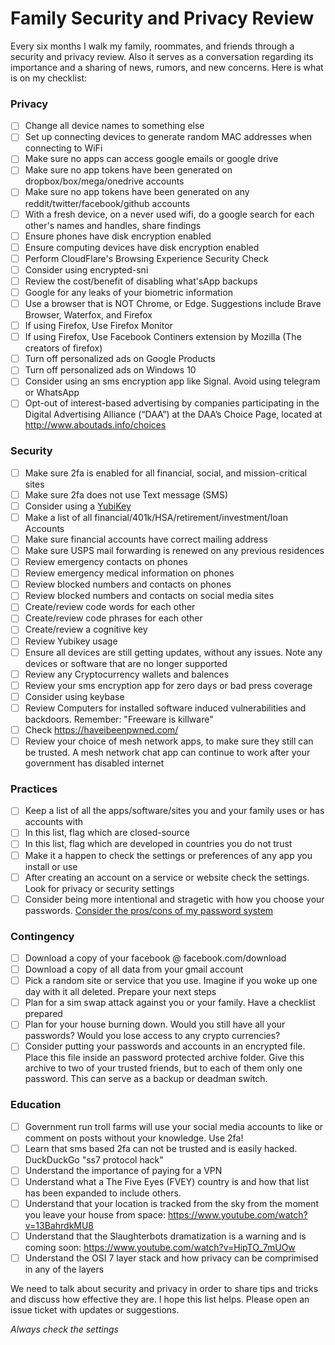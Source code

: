 # Family Security and Privacy Review
Every six months I walk my family, roommates, and friends through a security and privacy review. Also it serves as a conversation regarding its importance and a sharing of news, rumors, and new concerns. Here is what is on my checklist:

### Privacy

- [ ] Change all device names to something else
- [ ] Set up connecting devices to generate random MAC addresses when connecting to WiFi
- [ ] Make sure no apps can access google emails or google drive
- [ ] Make sure no app tokens have been generated on dropbox/box/mega/onedrive accounts
- [ ] Make sure no app tokens have been generated on any reddit/twitter/facebook/github accounts
- [ ] With a fresh device, on a never used wifi, do a google search for each other's names and handles, share findings
- [ ] Ensure phones have disk encryption enabled
- [ ] Ensure computing devices have disk encryption enabled
- [ ] Perform CloudFlare's Browsing Experience Security Check
- [ ] Consider using encrypted-sni
- [ ] Review the cost/benefit of disabling what'sApp backups
- [ ] Google for any leaks of your biometric information
- [ ] Use a browser that is NOT Chrome, or Edge. Suggestions include Brave Browser, Waterfox, and Firefox
- [ ] If using Firefox, Use Firefox Monitor
- [ ] If using Firefox, Use Facebook Continers extension by Mozilla (The creators of firefox)
- [ ] Turn off personalized ads on Google Products
- [ ] Turn off personalized ads on Windows 10
- [ ] Consider using an sms encryption app like Signal. Avoid using telegram or WhatsApp
- [ ] Opt-out of interest-based advertising by companies participating in the Digital Advertising Alliance (“DAA”) at the DAA’s Choice Page, located at http://www.aboutads.info/choices

### Security

- [ ] Make sure 2fa is enabled for all financial, social, and mission-critical sites
- [ ] Make sure 2fa does not use Text message (SMS)
- [ ] Consider using a [YubiKey](https://security.stackexchange.com/q/17922/6402)
- [ ] Make a list of all financial/401k/HSA/retirement/investment/loan Accounts
- [ ] Make sure financial accounts have correct mailing address
- [ ] Make sure USPS mail forwarding is renewed on any previous residences
- [ ] Review emergency contacts on phones
- [ ] Review emergency medical information on phones
- [ ] Review blocked numbers and contacts on phones
- [ ] Review blocked numbers and contacts on social media sites
- [ ] Create/review code words for each other
- [ ] Create/review code phrases for each other
- [ ] Create/review a cognitive key
- [ ] Review Yubikey usage
- [ ] Ensure all devices are still getting updates, without any issues. Note any devices or software that are no longer supported
- [ ] Review any Cryptocurrency wallets and balences
- [ ] Review your sms encryption app for zero days or bad press coverage
- [ ] Consider using keybase
- [ ] Review Computers for installed software induced vulnerabilities and backdoors. Remember: "Freeware is killware"
- [ ] Check https://haveibeenpwned.com/
- [ ] Review your choice of mesh network apps, to make sure they still can be trusted. A mesh network chat app can continue to work after your government has disabled internet

### Practices
- [ ] Keep a list of all the apps/software/sites you and your family uses or has accounts with
- [ ] In this list, flag which are closed-source
- [ ] In this list, flag which are developed in countries you do not trust
- [ ] Make it a happen to check the settings or preferences of any app you install or use
- [ ] After creating an account on a service or website check the settings. Look for privacy or security settings
- [ ] Consider being more intentional and stragetic with how you choose your passwords. [Consider the pros/cons of my password system](https://docs.google.com/document/d/1mBnwHLMqtHWdgvhLyzcLtfrguBWTmDJ4Libn90__fW8/edit?usp=sharing)

### Contingency
- [ ] Download a copy of your facebook @ facebook.com/download
- [ ] Download a copy of all data from your gmail account
- [ ] Pick a random site or service that you use. Imagine if you woke up one day with it all deleted. Prepare your next steps
- [ ] Plan for a sim swap attack against you or your family. Have a checklist prepared
- [ ] Plan for your house burning down. Would you still have all your passwords? Would you lose access to any crypto currencies?
- [ ] Consider putting your passwords and accounts in an encrypted file. Place this file inside an password protected archive folder. Give this archive to two of your trusted friends, but to each of them only one password. This can serve as a backup or deadman switch.

### Education
- [ ] Government run troll farms will use your social media accounts to like or comment on posts without your knowledge. Use 2fa!
- [ ] Learn that sms based 2fa can not be trusted and is easily hacked. DuckDuckGo "ss7 protocol hack"
- [ ] Understand the importance of paying for a VPN
- [ ] Understand what a The Five Eyes (FVEY) country is and how that list has been expanded to include others.
- [ ] Understand that your location is tracked from the sky from the moment you leave your house from space: https://www.youtube.com/watch?v=13BahrdkMU8
- [ ] Understand that the Slaughterbots dramatization is a warning and is coming soon: https://www.youtube.com/watch?v=HipTO_7mUOw
- [ ] Understand the OSI 7 layer stack and how privacy can be comprimised in any of the layers

We need to talk about security and privacy in order to share tips and tricks and discuss how effective they are. I hope this list helps. Please open an issue ticket with updates or suggestions. 

*Always check the settings*
